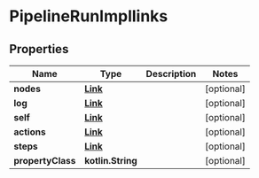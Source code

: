 
# PipelineRunImpllinks

## Properties
Name | Type | Description | Notes
------------ | ------------- | ------------- | -------------
**nodes** | [**Link**](Link.md) |  |  [optional]
**log** | [**Link**](Link.md) |  |  [optional]
**self** | [**Link**](Link.md) |  |  [optional]
**actions** | [**Link**](Link.md) |  |  [optional]
**steps** | [**Link**](Link.md) |  |  [optional]
**propertyClass** | **kotlin.String** |  |  [optional]



